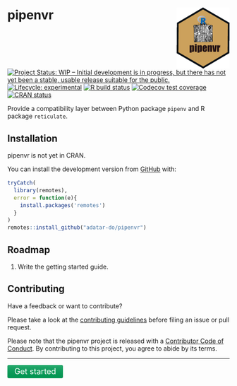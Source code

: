 
<!-- README.md is generated from README.Rmd. Please edit that file -->

# pipenvr <img src='man/figures/logo.png' align="right" height="138" />

<!-- badges: start -->

[![Project Status: WIP – Initial development is in progress, but there
has not yet been a stable, usable release suitable for the
public.](https://www.repostatus.org/badges/latest/wip.svg)](https://www.repostatus.org/#wip)
[![Lifecycle:
experimental](https://img.shields.io/badge/lifecycle-experimental-orange.svg)](https://www.tidyverse.org/lifecycle/#experimental)
[![R build
status](https://github.com/drdsdaniel/pipenvr/workflows/R-CMD-check/badge.svg)](https://github.com/drdsdaniel/pipenvr/actions)
[![Codecov test
coverage](https://codecov.io/gh/drdsdaniel/pipenvr/branch/master/graph/badge.svg)](https://codecov.io/gh/drdsdaniel/pipenvr?branch=master)
[![CRAN
status](https://www.r-pkg.org/badges/version/pipenvr)](https://CRAN.R-project.org/package=pipenvr)
<!-- badges: end -->

Provide a compatibility layer between Python package `pipenv` and R
package `reticulate`.

## Installation

pipenvr is not yet in CRAN.

<!-- You can install the released version of pipenvr from [CRAN](https://CRAN.R-project.org) with: -->
<!-- ``` r -->
<!-- install.packages("pipenvr") -->
<!-- ``` -->

You can install the development version from
[GitHub](https://github.com/) with:

``` r
tryCatch(
  library(remotes),
  error = function(e){
    install.packages('remotes')
  }
)
remotes::install_github("adatar-do/pipenvr")
```

## Roadmap

1.  Write the getting started guide.

## Contributing

Have a feedback or want to contribute?

Please take a look at the [contributing
guidelines](https://drdsdaniel.github.io/pipenvr/CONTRIBUTING.html)
before filing an issue or pull request.

Please note that the pipenvr project is released with a [Contributor
Code of
Conduct](https://contributor-covenant.org/version/2/0/CODE_OF_CONDUCT.html).
By contributing to this project, you agree to abide by its terms.

<hr/>

<a href="./articles/pipenvr.html">
  <svg width="50%" height="30" xmlns="http://www.w3.org/2000/svg">
  <linearGradient id="a" x2="0" y2="100%">
    <stop offset="0" stop-color="#bbb" stop-opacity="0.2"/>
  <stop offset="1" stop-opacity="0.1"/>
    </linearGradient>
    <rect rx="4" x="0" width="50%" height="30" fill="#555"/>
    <rect rx="4" x="0" width="50%" height="30" fill="#00a65a"/>
    <rect rx="4" width="50%" height="30" fill="url(#a)"/>
    <g fill="#fff" text-anchor="middle" font-size="18">
    <text x="25%" y="21">Get started</text>
    </g>
    </svg>
    </a>
